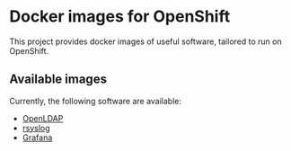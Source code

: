 # Docker images for OpenShift

This project provides docker images of useful software, tailored to run on
OpenShift.

## Available images

Currently, the following software are available: 
- [OpenLDAP](openldap)
- [rsyslog](rsyslog)
- [Grafana](grafana)


